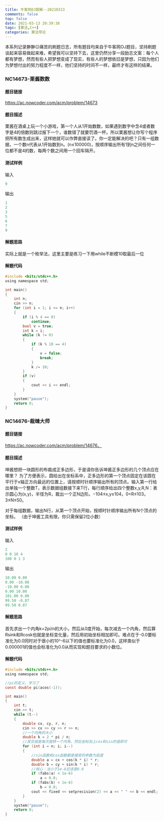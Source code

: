 ```yaml
---
title: 牛客网OJ题解--20210313
comments: false
top: false
date: 2021-03-13 20:39:38
tags: [算法,C++]
categories: 算法导论
---
```


本系列记录翀翀😐痛苦的刷题日志，所有题目均来自于牛客网OJ题目，坚持刷题谈起来容易做起来难，希望我可以坚持下去，这里仍然分享一段励志文案：每个人都有梦想，然而有些人把梦想变成了现实，有些人的梦想依旧是梦想，只因为他们为梦想付出的努力程度不一样，他们坚持的时间不一样，最终才有这样的结果。

<!-- more -->

### NC14673-栗酱数数

#### 题目链接

https://ac.nowcoder.com/acm/problem/14673

#### 题目描述

栗酱在酒桌上玩一个小游戏，第一个人从1开始数数，如果遇到数字中含4或者数字是4的倍数则跳过报下一个，谁数错了就要罚酒一杯。所以栗酱想让你写个程序把所有数生成出来，这样她就可以作弊直接读了。你一定能解决的吧？只有一组数据，一个数n代表从1开始数到n。(n≤100000)，按顺序输出所有1到n之间任何一位都不是4的数，每两个数之间用一个回车隔开。

#### 测试样例

输入

```c
9
```

输出

```c
1
2
3
5
6
7
9
```

#### 解题思路

实际上就是一个枚举法，这里主要是练习一下用while不断模10取最后一位

#### 解题代码

```c
#include <bits/stdc++.h>
using namespace std;

int main()
{
    int n;
    cin >> n;
    for (int i = 1; i <= n; i++)
    {
        if (i % 4 == 0)
            continue;
        bool v = true;
        int k = i;
        while (k != 0)
        {
            if (k % 10 == 4)
            {
                v = false;
                break;
            }
            k /= 10;
        }
        if (v)
        {
            cout << i << endl;
        }
    }
    system("pause");
    return 0;
}
```

### NC14676-裁缝大师

#### 题目链接

https://ac.nowcoder.com/acm/problem/14676、

#### 题目描述

坤酱想把一块圆形的布裁成正多边形，于是请你告诉坤酱正多边形的几个顶点应在哪里？  为了方便表示，圆给出在坐标系中，正多边形的第一个顶点固定在该圆在平行于x轴正方向最远的位置上，请按顺时针顺序输出所有的顶点。输入第一行给出单独一个整数T，表示数据组数接下来T行，每行顺序给出四个整数x,y,R,N：表示圆心为(x,y)，半径为R，裁出一个正N边形。−104≤x,y≤104，0<R≤103，3≤N≤50。

对于每组数据，输出N行，从第一个顶点开始，按顺时针顺序输出所有N个顶点的坐标。
（由于坤酱工具有限，你只需保留2位小数）

#### 测试样例

输入

```c
2
0 0 10 4
100 0 1 3
```

输出

```c
10.00 0.00
0.00 -10.00
-10.00 0.00
0.00 10.00
101.00 0.00
99.50 -0.87
99.50 0.87
```

#### 解题思路

首先求出一个内角k=2pi/n的大小，然后从0度开始，每次减去一个内角，然后算Rsink和Rcosk也就是坐标变化量，然后用初始坐标相加即可。难点在于-0.0要标准化为0.0同时对于很小的10^-6以下的值也要标准化为0.0，这样类似于0.000001的值也会标准化为0.0从而实现和题目要求的小数位。

#### 解题代码

```c
#include <bits/stdc++.h>
using namespace std;

//pi的定义，学习了
const double pi(acos(-1));

int main()
{
    int t;
    cin >> t;
    while (t--)
    {
        double cx, cy, r, n;
        cin >> cx >> cy >> r >> n;
        //一个内角的大小
        double k = 2 * pi / n;
        //其实就是每次旋转一个内角，然后坐标加上cos和sin的值即可
        for (int i = n; i; i--)
        {
            //sin函数和cos函数都是接受的参数为弧度
            double a = cx + cos(k * i) * r;
            double b = cy + sin(k * i) * r;
            //核心：当小于1e-6应该是0.0
            if (fabs(a) < 1e-6)
                a = 0.0;
            if (fabs(b) < 1e-6)
                b = 0.0;
            cout << fixed << setprecision(2) << a << " " << b << endl;
        }
    }
    system("pause");
    return 0;
}
```

